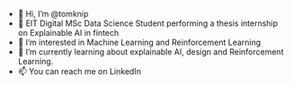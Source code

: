 - 👋 Hi, I’m @tomknip
- 🧐 EIT Digital MSc Data Science Student performing a thesis internship on Explainable AI in fintech
- 👀 I’m interested in Machine Learning and Reinforcement Learning
- 🌱 I’m currently learning about explainable AI, design and Reinforcement Learning.
- 📫 You can reach me on LinkedIn

<!---
tomknip/tomknip is a ✨ special ✨ repository because its `README.md` (this file) appears on your GitHub profile.
You can click the Preview link to take a look at your changes.
--->
